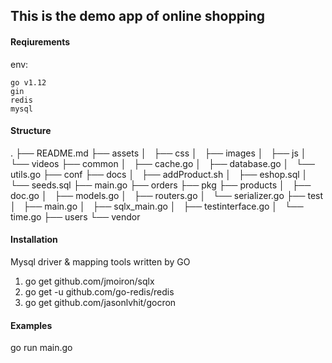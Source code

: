 ## This is the demo app of online shopping

#### Reqiurements

env:
```
go v1.12
gin
redis
mysql

```
#### Structure

.
├── README.md
├── assets
│   ├── css
│   ├── images
│   ├── js
│   └── videos
├── common
│   ├── cache.go
│   ├── database.go
│   └── utils.go
├── conf
├── docs
│   ├── addProduct.sh
│   ├── eshop.sql
│   └── seeds.sql
├── main.go
├── orders
├── pkg
├── products
│   ├── doc.go
│   ├── models.go
│   ├── routers.go
│   └── serializer.go
├── test
│   ├── main.go
│   ├── sqlx_main.go
│   ├── testinterface.go
│   └── time.go
├── users
└── vendor

#### Installation

Mysql driver & mapping tools written by GO
1. go get github.com/jmoiron/sqlx
2. go get -u github.com/go-redis/redis
3. go get github.com/jasonlvhit/gocron

#### Examples

go  run main.go
